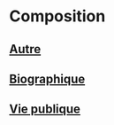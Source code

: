 <!-- ![phi](../_aux/phi-strip.png) -->

# Composition

## [Autre](./autre.md)
## [Biographique](./biogr.md)
## [Vie publique](./vp.md)
